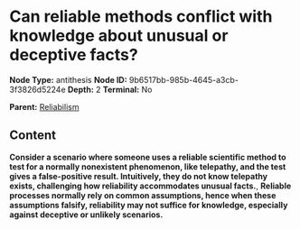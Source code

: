 # Can reliable methods conflict with knowledge about unusual or deceptive facts?

**Node Type:** antithesis
**Node ID:** 9b6517bb-985b-4645-a3cb-3f3826d5224e
**Depth:** 2
**Terminal:** No

**Parent:** [Reliabilism](reliabilism.md)

## Content

**Consider a scenario where someone uses a reliable scientific method to test for a normally nonexistent phenomenon, like telepathy, and the test gives a false-positive result. Intuitively, they do not know telepathy exists, challenging how reliability accommodates unusual facts.**, **Reliable processes normally rely on common assumptions, hence when these assumptions falsify, reliability may not suffice for knowledge, especially against deceptive or unlikely scenarios.**
